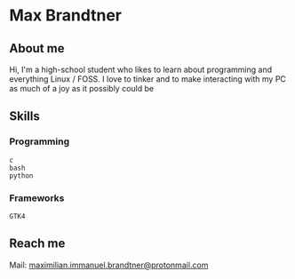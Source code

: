 # Max Brandtner
## About me
Hi, I'm a high-school student who likes to learn about programming and everything Linux / FOSS. I love to tinker and to make interacting with my PC as much of a joy as it possibly could be

## Skills
  ### Programming
    c
    bash
    python
  ### Frameworks
    GTK4
## Reach me
Mail: maximilian.immanuel.brandtner@protonmail.com
